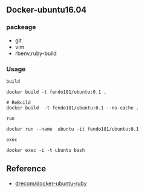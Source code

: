 ## Docker-ubuntu16.04

### packeage

- git
- vim
- rbenv,ruby-build

### Usage

`build`

```
docker build -t fendo181/ubuntu:0.1 .

# ReBuild
docker build  -t fendo181/ubuntu:0.1 --no-cache .
```

`run`

```
docker run --name  ubuntu -it fendo181/ubuntu:0.1
```

`exec`

```
docker exec -i -t ubuntu bash
```

## Reference

- [drecom/docker-ubuntu-ruby](https://github.com/drecom/docker-ubuntu-ruby)
